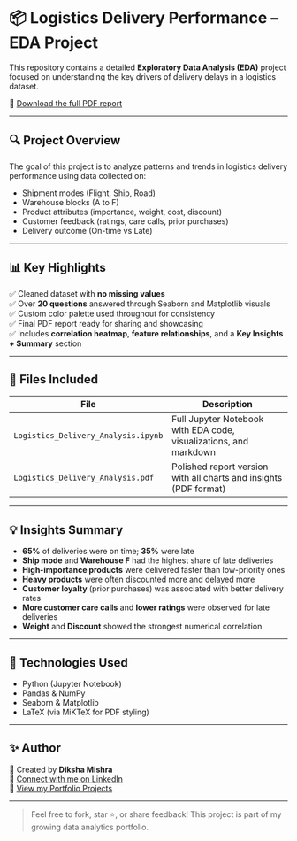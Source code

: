 # 📦 Logistics Delivery Performance – EDA Project

This repository contains a detailed **Exploratory Data Analysis (EDA)** project focused on understanding the key drivers of delivery delays in a logistics dataset.

🔗 [Download the full PDF report](./Logistics_Delivery_Analysis.pdf)

---

## 🔍 Project Overview

The goal of this project is to analyze patterns and trends in logistics delivery performance using data collected on:

- Shipment modes (Flight, Ship, Road)
- Warehouse blocks (A to F)
- Product attributes (importance, weight, cost, discount)
- Customer feedback (ratings, care calls, prior purchases)
- Delivery outcome (On-time vs Late)

---

## 📊 Key Highlights

✅ Cleaned dataset with **no missing values**  
✅ Over **20 questions** answered through Seaborn and Matplotlib visuals  
✅ Custom color palette used throughout for consistency  
✅ Final PDF report ready for sharing and showcasing  
✅ Includes **correlation heatmap**, **feature relationships**, and a **Key Insights + Summary** section

---

## 📁 Files Included

| File | Description |
|------|-------------|
| `Logistics_Delivery_Analysis.ipynb` | Full Jupyter Notebook with EDA code, visualizations, and markdown |
| `Logistics_Delivery_Analysis.pdf`   | Polished report version with all charts and insights (PDF format) |

---

## 💡 Insights Summary

- **65%** of deliveries were on time; **35%** were late
- **Ship mode** and **Warehouse F** had the highest share of late deliveries
- **High-importance products** were delivered faster than low-priority ones
- **Heavy products** were often discounted more and delayed more
- **Customer loyalty** (prior purchases) was associated with better delivery rates
- **More customer care calls** and **lower ratings** were observed for late deliveries
- **Weight** and **Discount** showed the strongest numerical correlation

---

## 📌 Technologies Used

- Python (Jupyter Notebook)
- Pandas & NumPy
- Seaborn & Matplotlib
- LaTeX (via MiKTeX for PDF styling)

---

## ✨ Author

📍 Created by **Diksha Mishra**  
🔗 [Connect with me on LinkedIn](https://linkedin.com/in/dikshamishra)  
💼 [View my Portfolio Projects](#)

---

> Feel free to fork, star ⭐, or share feedback! This project is part of my growing data analytics portfolio.
